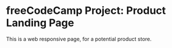 # freeCodeCamp Project: Product Landing Page

This is a web responsive page, for a potential product store.
